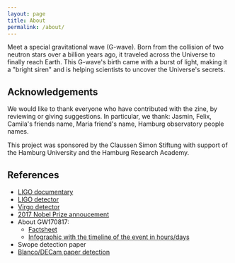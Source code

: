 ```yaml
---
layout: page
title: About
permalink: /about/
---
```


Meet a special gravitational wave (G-wave). Born from the collision of two neutron stars over a billion years ago, it traveled across the Universe to finally reach Earth. This G-wave's birth came with a burst of light, making it a "bright siren" and is helping scientists to uncover the Universe's secrets.

## Acknowledgements  
We would like to thank everyone who have contributed with the zine, by reviewing or giving suggestions. In particular, we thank: Jasmin, Felix, Camila's friends name, Maria friend's name, Hamburg observatory people names.      

This project was sponsored by the Claussen Simon Stiftung with support of the Hamburg University and the Hamburg Research Academy.

## References

- [LIGO documentary](https://www.ligo.caltech.edu/video/ligo-documentary)
- [LIGO detector](https://www.ligo.caltech.edu/page/what-is-ligo)
- [Virgo detector](https://www.virgo-gw.eu/science/detector/)
- [2017 Nobel Prize annoucement](https://www.nobelprize.org/prizes/physics/2017/press-release/)
- About GW170817:
    - [Factsheet](https://www.ligo.org/detections/GW170817/images-GW170817/GW170817_Factsheet.pdf)
    - [Infographic with the timeline of the event in hours/days](https://www.ligo.org/detections/GW170817/images-GW170817/infographic_GW170817.pdf)
- Swope detection paper
- [Blanco/DECam paper detection](https://arxiv.org/pdf/1710.05459)
